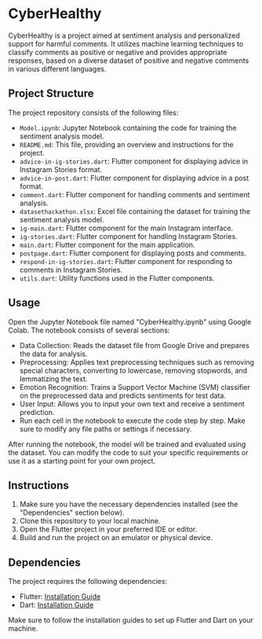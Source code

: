 # CyberHealthy

CyberHealthy is a project aimed at sentiment analysis and personalized support for harmful comments. It utilizes machine learning techniques to classify comments as positive or negative and provides appropriate responses, based on a diverse dataset of positive and negative comments in various different languages.

## Project Structure

The project repository consists of the following files:

- `Model.ipynb`: Jupyter Notebook containing the code for training the sentiment analysis model.
- `README.md`: This file, providing an overview and instructions for the project.
- `advice-in-ig-stories.dart`: Flutter component for displaying advice in Instagram Stories format.
- `advice-in-post.dart`: Flutter component for displaying advice in a post format.
- `comment.dart`: Flutter component for handling comments and sentiment analysis.
- `datasethackathon.xlsx`: Excel file containing the dataset for training the sentiment analysis model.
- `ig-main.dart`: Flutter component for the main Instagram interface.
- `ig-stories.dart`: Flutter component for handling Instagram Stories.
- `main.dart`: Flutter component for the main application.
- `postpage.dart`: Flutter component for displaying posts and comments.
- `respond-in-ig-stories.dart`: Flutter component for responding to comments in Instagram Stories.
- `utils.dart`: Utility functions used in the Flutter components.

## Usage
Open the Jupyter Notebook file named "CyberHealthy.ipynb" using Google Colab.
The notebook consists of several sections:

- Data Collection: Reads the dataset file from Google Drive and prepares the data for analysis.
- Preprocessing: Applies text preprocessing techniques such as removing special characters, converting to lowercase, removing stopwords, and lemmatizing the text.
- Emotion Recognition: Trains a Support Vector Machine (SVM) classifier on the preprocessed data and predicts sentiments for test data.
- User Input: Allows you to input your own text and receive a sentiment prediction.
- Run each cell in the notebook to execute the code step by step. Make sure to modify any file paths or settings if necessary.

After running the notebook, the model will be trained and evaluated using the dataset. You can modify the code to suit your specific requirements or use it as a starting point for your own project.

## Instructions

1. Make sure you have the necessary dependencies installed (see the "Dependencies" section below).
2. Clone this repository to your local machine.
3. Open the Flutter project in your preferred IDE or editor.
4. Build and run the project on an emulator or physical device.

## Dependencies

The project requires the following dependencies:

- Flutter: [Installation Guide](https://flutter.dev/docs/get-started/install)
- Dart: [Installation Guide](https://dart.dev/get-dart)

Make sure to follow the installation guides to set up Flutter and Dart on your machine.

